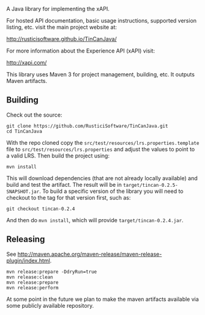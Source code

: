 A Java library for implementing the xAPI.

For hosted API documentation, basic usage instructions, supported version listing, etc. visit the main project website at:

http://rusticisoftware.github.io/TinCanJava/

For more information about the Experience API (xAPI) visit:

http://xapi.com/

This library uses Maven 3 for project management, building, etc. It outputs Maven artifacts.

Building
--------

Check out the source:

    git clone https://github.com/RusticiSoftware/TinCanJava.git
    cd TinCanJava

With the repo cloned copy the `src/test/resources/lrs.properties.template` file
to `src/test/resources/lrs.properties` and adjust the values to point to a valid LRS. Then
build the project using:

    mvn install

This will download dependencies (that are not already locally available) and build and test the
artifact. The result will be in `target/tincan-0.2.5-SNAPSHOT.jar`. To build a specific version
of the library you will need to checkout to the tag for that version first, such as:

    git checkout tincan-0.2.4

And then do `mvn install`, which will provide `target/tincan-0.2.4.jar`.

Releasing
---------

See http://maven.apache.org/maven-release/maven-release-plugin/index.html.

    mvn release:prepare -DdryRun=true
    mvn release:clean
    mvn release:prepare
    mvn release:perform

At some point in the future we plan to make the maven artifacts available via some publicly
available repository.
